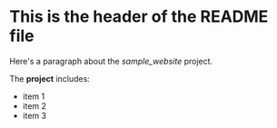 # This is the header of the README file

Here's a paragraph about the *sample_website* project.

The **project** includes:
* item 1
* item 2
* item 3